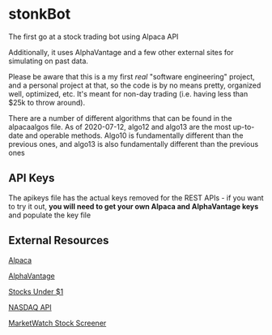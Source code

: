 # stonkBot
The first go at a stock trading bot using Alpaca API

Additionally, it uses AlphaVantage and a few other external sites for simulating on past data.

Please be aware that this is a my first _real_ "software engineering" project, and a personal project at that, so the code is by no means pretty, organized well, optimized, etc. It's meant for non-day trading (i.e. having less than $25k to throw around).

There are a number of different algorithms that can be found in the alpacaalgos file. As of 2020-07-12, algo12 and algo13 are the most up-to-date and operable methods. Algo10 is fundamentally different than the previous ones, and algo13 is also fundamentally different than the previous ones



## API Keys
The apikeys file has the actual keys removed for the REST APIs - if you want to try it out, **you will need to get your own Alpaca and AlphaVantage keys** and populate the key file



## External Resources
[Alpaca](https://alpaca.markets/)

[AlphaVantage](https://alphavantage.com/)

[Stocks Under $1](https://stocksunder1.org/)

[NASDAQ API](https://api.nasdaq.com/api/quote/MSFT/info?assetclass=stocks)

[MarketWatch Stock Screener](https://www.marketwatch.com/tools/stockresearch/screener/)
